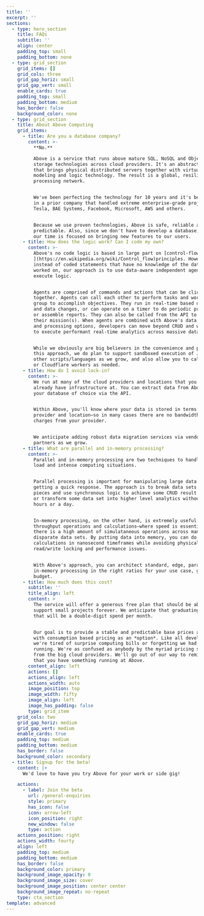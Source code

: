 ```yaml
---
title: ''
excerpt: ''
sections:
  - type: hero_section
    title: FAQs
    subtitle: ''
    align: center
    padding_top: small
    padding_bottom: none
  - type: grid_section
    grid_items: []
    grid_cols: three
    grid_gap_horiz: small
    grid_gap_vert: small
    enable_cards: true
    padding_top: small
    padding_bottom: medium
    has_border: false
    background_color: none
  - type: grid_section
    title: About Above Computing
    grid_items:
      - title: Are you a database company?
        content: >-
          **No.**

          Above is a service that runs above mature SQL, NoSQL and Object
          storage technologies across cloud providers. It's an abstraction layer
          that brings physical distributed servers together with virtual data
          modeling and logic technology. The result is a global, resilient data
          processing network.


          We've been perfecting the technology for 10 years and it's been proven
          in a prior company that handled extreme enterprise-grade projects for
          Tesla, BAE Systems, Facebook, Microsoft, AWS and others. 


          Because we use proven technologies, Above is safe, reliable and
          predictable. Also, since we don't have to develop a database, all of
          our time is focused on bringing new features to our users. 
      - title: How does the logic work? Can I code my own?
        content: >-
          Above's no code logic is based in large part on [control-flow
          ](https://en.wikipedia.org/wiki/Control_flow)principles. However,
          instead of coded statements that have no knowledge of the data being
          worked on, our approach is to use data-aware independent agents to
          execute logic. 


          Agents are comprised of commands and actions that can be clicked
          together. Agents can call each other to perform tasks and work in a
          group to accomplish objectives. They run in real-time based on events
          and data changes, or can operate on a timer to do periodic processing
          or assemble reports. They can also be called from the API to execute
          their mission(s). When agents are combined with Above's data modeling
          and processing options, developers can move beyond CRUD and workflow
          to execute performant real-time analytics across massive datasets. 


          While we obviously are big believers in the convenience and power of
          this approach, we do plan to support sandboxed execution of JS and
          other scripts/languages as we grow, and also allow you to call Lambdas
          or Cloudflare workers as needed.
      - title: How do I avoid lock-in?
        content: >-
          We run at many of the cloud providers and locations that you may
          already have infrastructure at. You can extract data from Above into
          your database of choice via the API.


          Within Above, you'll know where your data is stored in terms of cloud
          provider and location—so in many cases there are no bandwidth egress
          charges from your provider. 


          We anticipate adding robust data migration services via vendor
          partners as we grow. 
      - title: What are parallel and in-memory processing?
        content: >-
          Parallel and in-memory processing are two techniques to handle high
          load and intense computing situations.


          Parallel processing is important for manipulating large data sets and
          getting a quick response. The approach is to break data sets into
          pieces and use synchronous logic to achieve some CRUD result faster,
          or transform some data set into higher level analytics without waiting
          hours or a day.


          In-memory processing, on the other hand, is extremely useful for high
          throughput operations and calculations—where speed is essential or
          there is a high amount of simulataneous operations across many large,
          disparate data sets. By putting data into memory, you can do
          calculations in nanosecond timeframes while avoiding physical database
          read/write locking and performance issues.


          With Above's approach, you can architect standard, edge, parallel and
          in-memory processing in the right ratios for your use case, goals and
          budget.
      - title: How much does this cost?
        subtitle: ''
        title_align: left
        content: >
          The service will offer a generous free plan that should be able to
          support small projects forever. We anticipate that graduating from
          that will be a double-digit spend per month.


          Our goal is to provide a stable and predictable base prices as a core
          with consumption based pricing as an *option*. Like all developers,
          we're tired of surprise computing bills or forgetting we had something
          running. We're as confused as anybody by the myriad pricing schemes
          from the big cloud providers. We'll go out of our way to remind you
          that you have something running at Above. 
        content_align: left
        actions: []
        actions_align: left
        actions_width: auto
        image_position: top
        image_width: fifty
        image_align: left
        image_has_padding: false
        type: grid_item
    grid_cols: two
    grid_gap_horiz: medium
    grid_gap_vert: medium
    enable_cards: true
    padding_top: medium
    padding_bottom: medium
    has_border: false
    background_color: secondary
  - title: Signup for the beta!
    content: |+
      We'd love to have you try Above for your work or side gig!

    actions:
      - label: Join the beta
        url: /general-enquiries
        style: primary
        has_icon: false
        icon: arrow-left
        icon_position: right
        new_window: false
        type: action
    actions_position: right
    actions_width: fourty
    align: left
    padding_top: medium
    padding_bottom: medium
    has_border: false
    background_color: primary
    background_image_opacity: 0
    background_image_size: cover
    background_image_position: center center
    background_image_repeat: no-repeat
    type: cta_section
template: advanced
---
```

